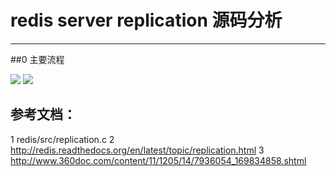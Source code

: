 # redis server replication 源码分析
---

##0 主要流程

![](http://www.hoterran.info/wp-content/uploads/2011/06/redis_replication.png)
![](http://www.hoterran.info/wp-content/uploads/2011/07/redis_replication_interactive.png)


## 参考文档：
   1 redis/src/replication.c
   2 http://redis.readthedocs.org/en/latest/topic/replication.html
   3 http://www.360doc.com/content/11/1205/14/7936054_169834858.shtml


